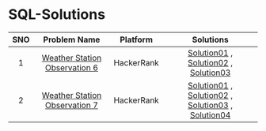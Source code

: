 # SQL-Solutions

|SNO| Problem Name | Platform | Solutions |
| :---: | :---: | :---: | :---: |
|1| [Weather Station Observation 6](https://www.hackerrank.com/challenges/weather-observation-station-6/problem?isFullScreen=true) | HackerRank | [Solution01](https://github.com/TShreyanshi/SQL-Solutions/blob/main/HackerRank/1.%20Weather%20Observation%20Station/Solution01.md) , [Solution02](https://github.com/TShreyanshi/SQL-Solutions/blob/main/HackerRank/1.%20Weather%20Observation%20Station/Solution02.md) , [Solution03](https://github.com/TShreyanshi/SQL-Solutions/blob/main/HackerRank/1.%20Weather%20Observation%20Station/Solution03.md) |  
|2| [Weather Station Observation 7](https://www.hackerrank.com/challenges/weather-observation-station-7/problem?isFullScreen=true) | HackerRank| [Solution01](https://github.com/TShreyanshi/SQL-Solutions/blob/main/HackerRank/2.%20Weather%20Observation%20Station%207/Solution01.md) , [Solution02](https://github.com/TShreyanshi/SQL-Solutions/blob/main/HackerRank/2.%20Weather%20Observation%20Station%207/Solution02.md) , [Solution03](https://github.com/TShreyanshi/SQL-Solutions/blob/main/HackerRank/2.%20Weather%20Observation%20Station%207/Solution03.md) , [Solution04](https://github.com/TShreyanshi/SQL-Solutions/blob/main/HackerRank/2.%20Weather%20Observation%20Station%207/Solution04.md) |
